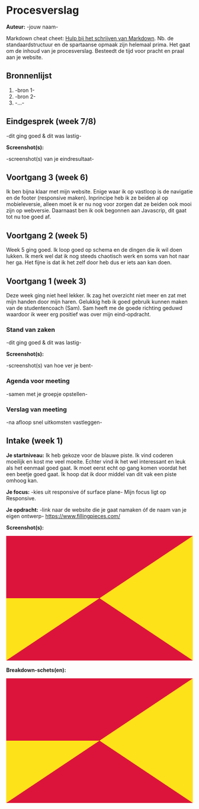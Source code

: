 # Procesverslag
**Auteur:** -jouw naam-

Markdown cheat cheet: [Hulp bij het schrijven van Markdown](https://github.com/adam-p/markdown-here/wiki/Markdown-Cheatsheet). Nb. de standaardstructuur en de spartaanse opmaak zijn helemaal prima. Het gaat om de inhoud van je procesverslag. Besteedt de tijd voor pracht en praal aan je website.



## Bronnenlijst
1. -bron 1-
2. -bron 2-
3. -...-



## Eindgesprek (week 7/8)

-dit ging goed & dit was lastig-

**Screenshot(s):**

-screenshot(s) van je eindresultaat-



## Voortgang 3 (week 6)

Ik ben bijna klaar met mijn website. Enige waar ik op vastloop is de navigatie en de footer (responsive maken). Inprincipe heb ik ze beiden al op mobieleversie, alleen moet ik er nu nog voor zorgen dat ze beiden ook mooi zijn op webversie. Daarnaast ben ik ook begonnen aan Javascrip, dit gaat tot nu toe goed af.



## Voortgang 2 (week 5)
Week 5 ging goed. Ik loop goed op schema en de dingen die ik wil doen lukken. Ik merk wel dat ik nog steeds chaotisch werk en soms van hot naar her ga. Het fijne is dat ik het zelf door heb dus er iets aan kan doen. 



## Voortgang 1 (week 3)
Deze week ging niet heel lekker. Ik zag het overzicht niet meer en zat met mijn handen door mijn haren. Gelukkig heb ik goed gebruik kunnen maken van de studentencoach (Sam). Sam heeft me de goede richting geduwd waardoor ik weer erg positief was over mijn eind-opdracht.

### Stand van zaken

-dit ging goed & dit was lastig-

**Screenshot(s):**

-screenshot(s) van hoe ver je bent-

### Agenda voor meeting

-samen met je groepje opstellen-

### Verslag van meeting

-na afloop snel uitkomsten vastleggen-



## Intake (week 1)

**Je startniveau:** Ik heb gekoze voor de blauwe piste. Ik vind coderen moeilijk en kost me veel moeite. Echter vind ik het wel interessant en leuk als het eenmaal goed gaat. Ik moet eerst echt op gang komen voordat het een beetje goed gaat. Ik hoop dat ik door middel van dit vak een piste omhoog kan.

**Je focus:** -kies uit responsive óf surface plane-
Mijn focus ligt op Responsive.

**Je opdracht:** -link naar de website die je gaat namaken óf de naam van je eigen ontwerp-
https://www.fillingpieces.com/

**Screenshot(s):**

![screenshot(s) die een goed beeld geven van de website die je gaat maken](images/dummy-image.svg)

**Breakdown-schets(en):**

![-voorlopige breakdownschets(en) van een of beide pagina's van de site die je gaat maken-](images/dummy-image.svg)
